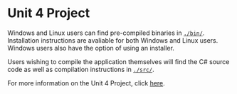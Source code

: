 # Unit 4 Project
Windows and Linux users can find pre-compiled binaries in [`./bin/`](./bin/). Installation instructions are avaliable for both Windows and Linux users.
Windows users also have the option of using an installer.

Users wishing to compile the application themselves will find the C# source code as well as compilation instructions in [`./src/`](./src/).

For more information on the Unit 4 Project, click [here](../README.md#unit4).
